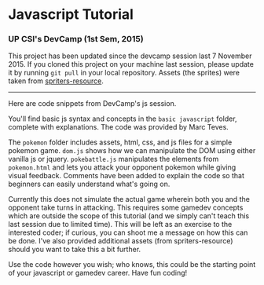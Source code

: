 # Javascript Tutorial
### UP CSI's DevCamp (1st Sem, 2015)

This project has been updated since the devcamp session last 7 November 2015. If you cloned this project on your machine last session, please update it by running `git pull` in your local repository. Assets (the sprites) were taken from [spriters-resource](http://www.spriters-resource.com/).

---

Here are code snippets from DevCamp's js session.

You'll find basic js syntax and concepts in the `basic javascript` folder, complete with explanations. The code was provided by Marc Teves.

The `pokemon` folder includes assets, html, css, and js files for a simple pokemon game. `dom.js` shows how we can manipulate the DOM using either vanilla js or jquery. `pokebattle.js` manipulates the elements from `pokemon.html` and lets you attack your opponent pokemon while giving visual feedback. Comments have been added to explain the code so that beginners can easily understand what's going on.

Currently this does not simulate the actual game wherein both you and the opponent take turns in attacking. This requires some gamedev concepts which are outside the scope of this tutorial (and we simply can't teach this last session due to limited time). This will be left as an exercise to the interested coder; if curious, you can shoot me a message on how this can be done. I've also provided additional assets (from spriters-resource) should you want to take this a bit further.

Use the code however you wish; who knows, this could be the starting point of your javascript or gamedev career. Have fun coding!
